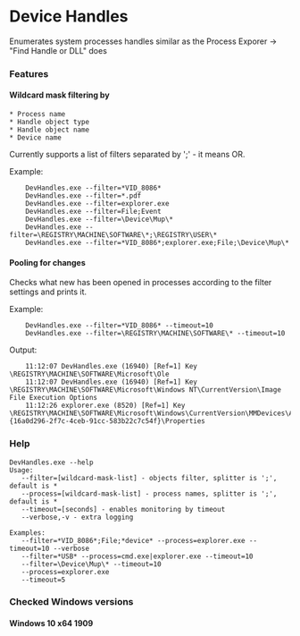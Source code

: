 # Device Handles
Enumerates system processes handles similar as the Process Exporer -> "Find Handle or DLL" does

### Features

#### Wildcard mask filtering by 
    * Process name 
    * Handle object type
    * Handle object name
    * Device name
    
Currently supports a list of filters separated by ';' - it means OR.
    
Example:
```
    DevHandles.exe --filter=*VID_8086*
    DevHandles.exe --filter=*.pdf
    DevHandles.exe --filter=explorer.exe
    DevHandles.exe --filter=File;Event
    DevHandles.exe --filter=\Device\Mup\*
    DevHandles.exe --filter=\REGISTRY\MACHINE\SOFTWARE\*;\REGISTRY\USER\*
    DevHandles.exe --filter=*VID_8086*;explorer.exe;File;\Device\Mup\*
```

#### Pooling for changes 

Checks what new has been opened in processes according to the filter settings and prints it.

Example:
```
    DevHandles.exe --filter=*VID_8086* --timeout=10
    DevHandles.exe --filter=\REGISTRY\MACHINE\SOFTWARE\* --timeout=10
```

Output:
```
    11:12:07 DevHandles.exe (16940) [Ref=1] Key \REGISTRY\MACHINE\SOFTWARE\Microsoft\Ole
    11:12:07 DevHandles.exe (16940) [Ref=1] Key \REGISTRY\MACHINE\SOFTWARE\Microsoft\Windows NT\CurrentVersion\Image File Execution Options
    11:12:26 explorer.exe (8520) [Ref=1] Key \REGISTRY\MACHINE\SOFTWARE\Microsoft\Windows\CurrentVersion\MMDevices\Audio\Render\{16a0d296-2f7c-4ceb-91cc-583b22c7c54f}\Properties
```

### Help

```
DevHandles.exe --help
Usage:
   --filter=[wildcard-mask-list] - objects filter, splitter is ';', default is *
   --process=[wildcard-mask-list] - process names, splitter is ';', default is *
   --timeout=[seconds] - enables monitoring by timeout
   --verbose,-v - extra logging

Examples:
   --filter=*VID_8086*;File;*device* --process=explorer.exe --timeout=10 --verbose
   --filter=*USB* --process=cmd.exe|explorer.exe --timeout=10
   --filter=\Device\Mup\* --timeout=10
   --process=explorer.exe
   --timeout=5
```

### Checked Windows versions
#### Windows 10 x64 1909